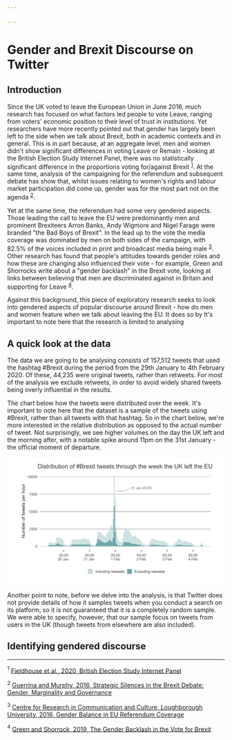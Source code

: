 ```yaml
---

---
```


# Gender and Brexit Discourse on Twitter
## Introduction
Since the UK voted to leave the European Union in June 2016, much research has focused on what factors led people to vote Leave, ranging from voters' economic position to their level of trust in institutions. Yet researchers have more recently pointed out that gender has largely been left to the side when we talk about Brexit, both in academic contexts and in general. This is in part because, at an aggregate level, men and women didn't show significant differences in voting Leave or Remain - looking at the British Election Study Internet Panel, there was no statistically significant difference in the proportions voting for/against Brexit <sup>[1](#fn1)</sup>. At the same time, analysis of the campaigning for the referendum and subsequent debate has show that, whilst issues relating to women's rights and labour market participation did come up, gender was for the most part not on the agenda <sup>[2](#fn2)</sup>.

Yet at the same time, the referendum had some very gendered aspects. Those leading the call to leave the EU were predominantly men and prominent Brexiteers Arron Banks, Andy Wigmore and Nigel Farage were branded "the Bad Boys of Brexit". In the lead up to the vote the media coverage was dominated by men on both sides of the campaign, with 82.5% of the voices included in print and broadcast media being male <sup>[3](#fn3)</sup>. Other research has found that people's attitudes towards gender roles and how these are changing also influenced their vote - for example, Green and Shorrocks write about a "gender backlash" in the Brexit vote, looking at links between believing that men are discriminated against in Britain and supporting for Leave <sup>[4](#fn4)</sup>.

Against this background, this piece of exploratory research seeks to look into gendered aspects of popular discourse around Brexit - how do men and women feature when we talk about leaving the EU. It does so by  It's important to note here that the research is limited to analysing 
 
## A quick look at the data
The data we are going to be analysing consists of 157,512 tweets that used the hashtag #Brexit during the period from the 29th January to 4th February 2020. Of these, 44,235 were original tweets, rather than retweets. For most of the analysis we exclude retweets, in order to avoid widely shared tweets being overly influential in the results.

The chart below how the tweets were distributed over the week. It's important to note here that the dataset is a sample of the tweets using #Brexit, rather than all tweets with that hashtag. So in the chart below, we're more interested in the relative distribution as opposed to the actual number of tweet. Not surprisingly, we see higher volumes on the day the UK left and the morning after, with a notable spike around 11pm on the 31st January - the official moment of departure.

![Plot of tweet frequency over time](/assets/images/plots/tweet_frequency_over_time.png)

Another point to note, before we delve into the analysis, is that Twitter does not provide details of how it samples tweets when you conduct a search on its platform, so it is not guaranteed that it is a completely random sample. We were able to specify, however, that our sample focus on tweets from users in the UK (though tweets from elsewhere are also included).
## Identifying gendered discourse

___
<a name = "fn1"><sup>1</sup> <a href = "https://www.britishelectionstudy.com/data-objects/panel-study-data/" target = "_blank">Fieldhouse et al., 2020, British Election Study Internet Panel</a></a>

<a name = "fn2"><sup>2</sup> <a href = "https://ecpr.eu/Events/PaperDetails.aspx?PaperID=33436&EventID=114" target = "_blank">Guerrina and Murphy, 2016, Strategic Silences in the Brexit Debate: Gender, Marginality and Governance</a></a>

<a name = "fn3"><sup>3</sup> <a href = "https://blog.lboro.ac.uk/crcc/eu-referendum/gender-balance-eu-referendum-coverage/" target = "_blank">Centre for Research in Communication and Culture, Loughborough University, 2016, Gender Balance in EU Referendum Coverage</a></a>

<a name = "fn4"><sup>4</sup> <a href = "https://papers.ssrn.com/sol3/papers.cfm?abstract_id=3429689" target = "_blank">Green and Shorrock, 2019, The Gender Backlash in the Vote for Brexit</a></a>






<!--stackedit_data:
eyJoaXN0b3J5IjpbMzI1MjQyMTcsNzU5NjY0NzU1LDE3MTc2NT
gzMDksMTk5NDY3NTgzMSwtNTI5MTA1NjYwLDEwNjExODQwMDMs
ODYxMzkxNTk0LC01MzA0NjY2ODUsLTMyNDY2NDE0LDE4NjgwMT
E3ODMsMzkwMDQwNDgzLC0zNDE5NTk1OSwtMjAxOTcyMzE0MCwx
NTA3OTEyMzg1LDQ3NTM3ODUyMCw0NTMxMDE4OV19
-->
